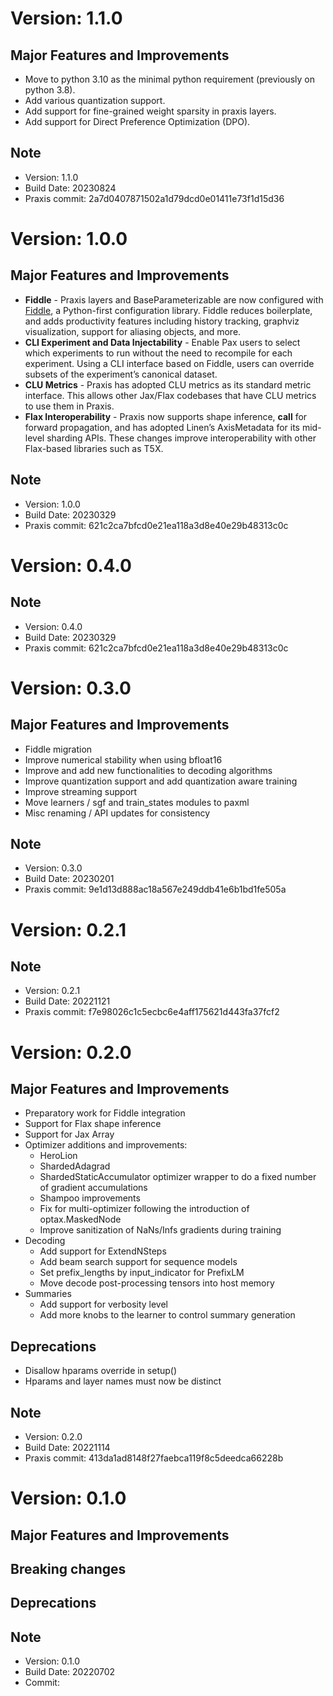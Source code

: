 # Version: 1.1.0
## Major Features and Improvements
* Move to python 3.10 as the minimal python requirement (previously on python 3.8).
* Add various quantization support.
* Add support for fine-grained weight sparsity in praxis layers.
* Add support for Direct Preference Optimization (DPO).
## Note
*   Version: 1.1.0
*   Build Date: 20230824
*   Praxis commit: 2a7d0407871502a1d79dcd0e01411e73f1d15d36
# Version: 1.0.0
## Major Features and Improvements
* **Fiddle** - Praxis layers and BaseParameterizable are now configured with [Fiddle](https://github.com/google/fiddle), a Python-first configuration library. Fiddle reduces boilerplate, and adds productivity features including history tracking, graphviz visualization, support for aliasing objects, and more.
* **CLI Experiment and Data Injectability** - Enable Pax users to select which experiments to run without the need to recompile for each experiment.  Using a CLI interface based on Fiddle, users can override subsets of the experiment’s canonical dataset.
* **CLU Metrics** - Praxis has adopted CLU metrics as its standard metric interface.  This allows other Jax/Flax codebases that have CLU metrics to use them in Praxis.
* **Flax Interoperability** - Praxis now supports shape inference, __call__ for forward propagation, and has adopted Linen’s AxisMetadata for its mid-level sharding APIs.  These changes improve interoperability with other Flax-based libraries such as T5X.
## Note
*   Version: 1.0.0
*   Build Date: 20230329
*   Praxis commit: 621c2ca7bfcd0e21ea118a3d8e40e29b48313c0c
# Version: 0.4.0
## Note
*   Version: 0.4.0
*   Build Date: 20230329
*   Praxis commit: 621c2ca7bfcd0e21ea118a3d8e40e29b48313c0c
# Version: 0.3.0
## Major Features and Improvements
* Fiddle migration
* Improve numerical stability when using bfloat16
* Improve and add new functionalities to decoding algorithms
* Improve quantization support and add quantization aware training
* Improve streaming support
* Move learners / sgf and train_states modules to paxml
* Misc renaming / API updates for consistency
## Note
*   Version: 0.3.0
*   Build Date: 20230201
*   Praxis commit: 9e1d13d888ac18a567e249ddb41e6b1bd1fe505a
# Version: 0.2.1
## Note
*   Version: 0.2.1
*   Build Date: 20221121
*   Praxis commit: f7e98026c1c5ecbc6e4aff175621d443fa37fcf2
# Version: 0.2.0
## Major Features and Improvements
*  Preparatory work for Fiddle integration
*  Support for Flax shape inference
*  Support for Jax Array
*  Optimizer additions and improvements:
   - HeroLion
   - ShardedAdagrad
   - ShardedStaticAccumulator optimizer wrapper to do a fixed number of gradient
     accumulations
   - Shampoo improvements
   - Fix for multi-optimizer following the introduction of optax.MaskedNode
   - Improve sanitization of NaNs/Infs gradients during training
* Decoding
   - Add support for ExtendNSteps
   - Add beam search support for sequence models
   - Set prefix_lengths by input_indicator for PrefixLM
   - Move decode post-processing tensors into host memory
* Summaries
   - Add support for verbosity level
   - Add more knobs to the learner to control summary generation
## Deprecations
*  Disallow hparams override in setup()
*  Hparams and layer names must now be distinct
## Note
*   Version: 0.2.0
*   Build Date: 20221114
*   Praxis commit: 413da1ad8148f27faebca119f8c5deedca66228b
# Version: 0.1.0
## Major Features and Improvements
## Breaking changes
## Deprecations
## Note
*   Version: 0.1.0
*   Build Date: 20220702
*   Commit:
